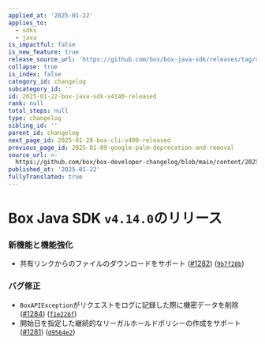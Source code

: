 ```yaml
---
applied_at: '2025-01-22'
applies_to:
  - sdks
  - java
is_impactful: false
is_new_feature: true
release_source_url: 'https://github.com/box/box-java-sdk/releases/tag/v4.14.0'
collapse: true
is_index: false
category_id: changelog
subcategory_id: ''
id: 2025-01-22-box-java-sdk-v4140-released
rank: null
total_steps: null
type: changelog
sibling_id: ''
parent_id: changelog
next_page_id: 2025-01-28-box-cli-v400-released
previous_page_id: 2025-01-09-google-palm-deprecation-and-removal
source_url: >-
  https://github.com/box/box-developer-changelog/blob/main/content/2025/01-22-box-java-sdk-v4140-released.md
published_at: '2025-01-22'
fullyTranslated: true
---
```

# Box Java SDK `v4.14.0`のリリース

### 新機能と機能強化

* 共有リンクからのファイルのダウンロードをサポート ([#1282][1]) ([`9b7f28b`][2])

### バグ修正

* `BoxAPIException`がリクエストをログに記録した際に機密データを削除 ([#1284][3]) ([`f1e226f`][4])
* 開始日を指定した継続的なリーガルホールドポリシーの作成をサポート ([#1281][5]) ([`d9564e2`][6])

[1]: https://github.com/box/box-java-sdk/issues/1282

[2]: https://github.com/box/box-java-sdk/commit/9b7f28b0288977513b0db3ed4f800647545e1f2c

[3]: https://github.com/box/box-java-sdk/issues/1284

[4]: https://github.com/box/box-java-sdk/commit/f1e226f710c301202acff067ef34687ddbb57b7b

[5]: https://github.com/box/box-java-sdk/issues/1281

[6]: https://github.com/box/box-java-sdk/commit/d9564e2e86ea110af933ca3dd0f728111d7140ae
